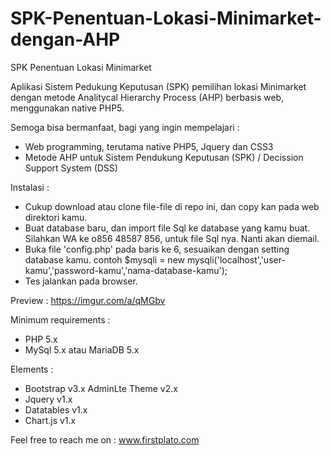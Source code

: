 # SPK-Penentuan-Lokasi-Minimarket-dengan-AHP

SPK Penentuan Lokasi Minimarket

Aplikasi Sistem Pedukung Keputusan (SPK) pemilihan lokasi Minimarket dengan metode Analitycal Hierarchy Process (AHP) berbasis web, menggunakan native PHP5.

Semoga bisa bermanfaat, bagi yang ingin mempelajari :
- Web programming, terutama native PHP5, Jquery dan CSS3
- Metode AHP untuk Sistem Pendukung Keputusan (SPK) / Decission Support System (DSS)

Instalasi :
- Cukup download atau clone file-file di repo ini, dan copy kan pada web direktori kamu.
- Buat database baru, dan import file Sql ke database yang kamu buat. 
  Silahkan WA ke o856 48587 856, untuk file Sql nya. Nanti akan diemail. 
- Buka file 'config.php' pada baris ke 6, sesuaikan dengan setting database kamu.
  contoh $mysqli = new mysqli('localhost','user-kamu','password-kamu','nama-database-kamu');
- Tes jalankan pada browser.

Preview :
https://imgur.com/a/qMGbv

Minimum requirements :
- PHP 5.x
- MySql 5.x atau MariaDB 5.x

Elements :
- Bootstrap v3.x AdminLte Theme v2.x
- Jquery v1.x
- Datatables v1.x
- Chart.js v1.x

Feel free to reach me on : 
www.firstplato.com
